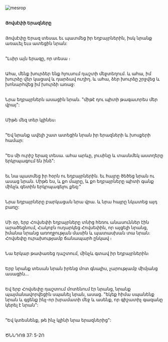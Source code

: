 ![mesrop](https://volamar.ru/audio_video/foto/01/detbible/B62.BMP)

\
**Յովսէփի Երազները**

\
Յովսէփը Երազ տեսաւ եւ պատմեց իր եղբայրներին, իսկ նրանք առաւել եւս ատեցին նրան:

\
"Լսիր այն երազը, որ տեսա ։

\
Ահա, մենք խուրձեր ենք հյուսում դաշտի մեջտեղում. և ահա, իմ խուրձը վեր կացավ և դարձավ ուղիղ. և ահա, ձեր խուրձը շրջվեց և խոնարհվեց իմ խուրձի առաջ:

\
Նրա եղբայրներն ասացին նրան. "միթէ դու պիտի թագաւորես մեր վրայ":

\
Միթե մեզ տեր կլինես։

\
"Եվ նրանք ավելի շատ ատեցին նրան իր երազների և խոսքերի համար:

\
"Ես մի ուրիշ երազ տեսա. ահա արևը, լուսինը և տասնմեկ աստղերը երկրպագում են ինձ":

\
եւ նա պատմեց իր հօրն ու եղբայրներին. եւ հայրը ծեծեց նրան ու ասաց նրան. Միթե ես, և քո մայրը, և քո եղբայրները պիտի գանք մինչև գետին երկրպագելու քեզ:"

\
Նրա եղբայրները բարկացան նրա վրա. և նրա հայրը նկատեց այդ բառը:

\
Մի օր, երբ Հովսեփի եղբայրները տնից հեռու անասուններ էին արածեցնում, Հակոբն ուղարկեց Հովսեփին, որ այցելի նրանց, իմանա նրանց առողջության մասին և պատասխան տա նրան։ Հովսեփը ուրախությամբ ճանապարհ ընկավ ։

\
Նա երկար թափառեց դաշտում, մինչև գտավ իր եղբայրներին։

\
Երբ նրանք տեսան նրան իրենց մոտ գնալիս, չարությամբ միմյանց ասացին...

\
Եվ երբ Հովսեփը դաշտում մոտենում էր նրանց, նրանք պայմանավորվեցին սպանել նրան, ասաց. "եկեք հիմա սպանենք նրան և գցենք ինչ-որ խրամատի մեջ և ասենք, որ գիշատիչ գազանը կերել է նրան":

\
"Եվ կտեսնենք, թե ինչ կլինի նրա երազներից":

\
ԾՆՆԴՈՑ 37: 5-2Ո
